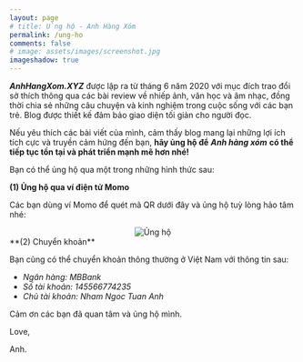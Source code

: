 ```yaml
---
layout: page
# title: Ủng hộ - Anh Hàng Xóm
permalink: /ung-ho
comments: false
# image: assets/images/screenshot.jpg
imageshadow: true
---
```

_**AnhHangXom.XYZ**_ được lập ra từ tháng 6 năm 2020 với mục đích trao đổi sở thích thông qua các bài review về nhiếp ảnh, văn học và âm nhạc, đồng thời chia sẻ những câu chuyện và kinh nghiệm trong cuộc sống với các bạn trẻ. Blog được thiết kế đảm bảo giao diện tối giản cho người đọc.

Nếu yêu thích các bài viết của mình, cảm thấy blog mang lại những lợi ích tích cực và truyền cảm hứng đến bạn, **hãy ủng hộ để** _**Anh hàng xóm**_ **có thể tiếp tục tồn tại và phát triển mạnh mẽ hơn nhé!**

Bạn có thể ủng hộ qua một trong những hình thức sau:

**(1) Ủng hộ qua ví điện tử Momo**

Các bạn dùng ví Momo để quét mã QR dưới đây và ủng hộ tuỳ lòng hảo tâm nhé:
<div class="center-image">
<img data-src="../../assets/images/ngam/donaintion-anhnnt.webp" alt="Ủng hộ" title="Ủng hộ tôi" class="blur-up lazyload img-thumb lazyimg ten-lop-ban-tu-dat" id="image-hover"/>
</div>
<!-- [![Đô Đô has a lot of ideas.](/assets/images/mine-introdu.webp)](https://www.facebook.com/nntatlu/){:class="img-responsive"} -->
**(2) Chuyển khoản**

Bạn cũng có thể chuyển khoản thông thường ở Việt Nam với thông tin sau:

*   _Ngân hàng: MBBank_
*   _Số tài khoản: 145566774235_
*   _Chủ tài khoản: Nham Ngoc Tuan Anh_

Cảm ơn các bạn đã quan tâm và ủng hộ mình.

Love,

Anh.

<style>
.center-image{display:grid;justify-items:center}
</style>
